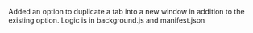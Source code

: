 Added an option to duplicate a tab into a new window in addition to the existing option. 
Logic is in background.js and manifest.json
